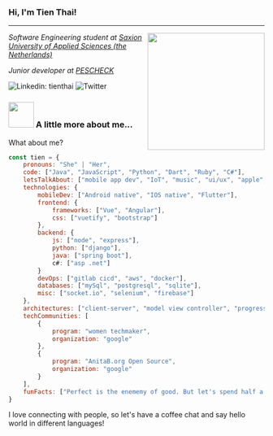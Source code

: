 ### Hi, I'm Tien Thai!
---
<img align="right" src="https://github.com/tienthai0205/tienthai0205/blob/master/profile_illustra.png" width="230">

*Software Engineering student at [Saxion University of Applied Sciences (the Netherlands)](https://www.saxion.edu/)*

*Junior developer at [PESCHECK](https://www.pescheck.io/)*

![Linkedin: tienthai](https://img.shields.io/badge/-tien-blue?style=flat-square&logo=Linkedin&logoColor=white&link=https://www.linkedin.com/in/tien-t-326769166/)
![Twitter](https://img.shields.io/twitter/follow/alie_steward?label=Follow)

### <img src="https://media.giphy.com/media/VgCDAzcKvsR6OM0uWg/giphy.gif" width="50"> A little more about me...  


What about me?

```jsx
const tien = {
	pronouns: "She" | "Her",
	code: ["Java", "JavaScript", "Python", "Dart", "Ruby", "C#"],
	letsTalkAbout: ["mobile app dev", "IoT", "music", "ui/ux", "apple", "tech"],
	technologies: {
		mobileDev: ["Android native", "IOS native", "Flutter"],
		frontend: {
			frameworks: ["Vue", "Angular"],
			css: ["vuetify", "bootstrap"]
		},
		backend: {
			js: ["node", "express"],
			python: ["django"],
			java: ["spring boot"],
			c#: ["asp .net"]
		}
		devOps: ["gitlab cicd", "aws", "docker"],
		databases: ["mySql", "postgresql", "sqlite"],
		misc: ["socket.io", "selenium", "firebase"]
	},
	architectures: ["client-server", "model view controller", "progressive web apps", "messaging pattern"],
	techCommunities: [
		{
			program: "women techmaker",
			organization: "google"
		},
		{
			program: "AnitaB.org Open Source",
			organization: "google"
		}
	],
	funFacts: ["Perfect is the enememy of good. But let's spend half a day refactoring old codes"],
}
```

I love connecting with people, so let's have a coffee chat and say hello world in different languages!
